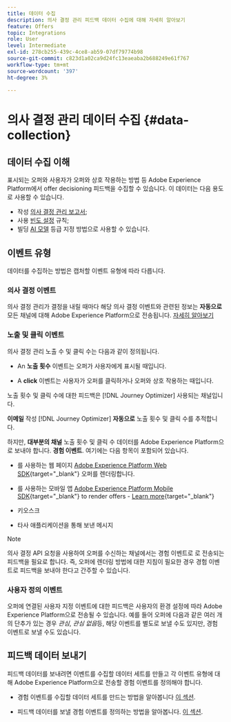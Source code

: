 ```yaml
---
title: 데이터 수집
description: 의사 결정 관리 피드백 데이터 수집에 대해 자세히 알아보기
feature: Offers
topic: Integrations
role: User
level: Intermediate
exl-id: 278cb255-439c-4ce8-ab59-07df79774b98
source-git-commit: c823d1a02ca9d24fc13eaeaba2b688249e61f767
workflow-type: tm+mt
source-wordcount: '397'
ht-degree: 3%

---
```


# 의사 결정 관리 데이터 수집 {#data-collection}

## 데이터 수집 이해

표시되는 오퍼와 사용자가 오퍼와 상호 작용하는 방법 등 Adobe Experience Platform에서 offer decisioning 피드백을 수집할 수 있습니다. 이 데이터는 다음 용도로 사용할 수 있습니다.
* 작성 [의사 결정 관리 보고서](../reports/get-started-events.md);
* 사용 [빈도 설정](../offer-library/add-constraints.md#capping) 규칙;
* 빌딩 [AI 모델](../ranking/create-ranking-strategies.md) 등급 지정 방법으로 사용할 수 있습니다.

## 이벤트 유형

데이터를 수집하는 방법은 캡처할 이벤트 유형에 따라 다릅니다.

### 의사 결정 이벤트

의사 결정 관리가 결정을 내릴 때마다 해당 의사 결정 이벤트와 관련된 정보는 **자동으로** 모든 채널에 대해 Adobe Experience Platform으로 전송됩니다. [자세히 알아보기](../reports/get-started-events.md)

### 노출 및 클릭 이벤트

의사 결정 관리 노출 수 및 클릭 수는 다음과 같이 정의됩니다.

* An **노출 횟수** 이벤트는 오퍼가 사용자에게 표시될 때입니다.

* A **click** 이벤트는 사용자가 오퍼를 클릭하거나 오퍼와 상호 작용하는 때입니다.

노출 횟수 및 클릭 수에 대한 피드백은 [!DNL Journey Optimizer] 사용되는 채널입니다.

**이메일** 작성 [!DNL Journey Optimizer] **자동으로** 노출 횟수 및 클릭 수를 추적합니다.

하지만, **대부분의 채널** 노출 횟수 및 클릭 수 데이터를 Adobe Experience Platform으로 보내야 합니다. **경험 이벤트**. 여기에는 다음 항목이 포함되어 있습니다.

* 를 사용하는 웹 페이지 [Adobe Experience Platform Web SDK](https://experienceleague.adobe.com/docs/experience-platform/edge/home.html?lang=ko-KR){target="_blank"} 오퍼를 렌더링합니다.

* 를 사용하는 모바일 앱 [Adobe Experience Platform Mobile SDK](https://experienceleague.adobe.com/docs/platform-learn/data-collection/mobile-sdk/overview.html){target="_blank"} to render offers - [Learn more](https://developer.adobe.com/client-sdks/documentation/adobe-journey-optimizer-decisioning/#ab-sj-tracking-servers){target="_blank"}
* 키오스크
* 타사 애플리케이션을 통해 보낸 메시지
   <!--Mobile push notifications authored by [!DNL Journey Optimizer] - [Learn more](https://developer.adobe.com/client-sdks/documentation/adobe-journey-optimizer/api-reference/#handlenotificationresponse){target="_blank"}-->

>[!NOTE]
>
>의사 결정 API 요청을 사용하여 오퍼를 수신하는 채널에서는 경험 이벤트로 로 전송되는 피드백을 필요로 합니다. 즉, 오퍼에 렌더링 방법에 대한 지침이 필요한 경우 경험 이벤트로 피드백을 보내야 한다고 간주할 수 있습니다.

### 사용자 정의 이벤트

오퍼에 연결된 사용자 지정 이벤트에 대한 피드백은 사용자의 환경 설정에 따라 Adobe Experience Platform으로 전송될 수 있습니다. 예를 들어 오퍼에 다음과 같은 여러 개의 단추가 있는 경우 *관심*, *관심 없음*&#x200B;등, 해당 이벤트를 별도로 보낼 수도 있지만, 경험 이벤트로 보낼 수도 있습니다. <!--Not sure to get that part. How feedback is collected in the first case, i.e. when events are sent in separately? Does it mean the customer just handles it the wau he wants?-->

## 피드백 데이터 보내기

피드백 데이터를 보내려면 이벤트를 수집할 데이터 세트를 만들고 각 이벤트 유형에 대해 Adobe Experience Platform으로 전송할 경험 이벤트를 정의해야 합니다.

* 경험 이벤트를 수집할 데이터 세트를 만드는 방법을 알아봅니다 [이 섹션](create-dataset.md).

* 피드백 데이터를 보낼 경험 이벤트를 정의하는 방법을 알아봅니다. [이 섹션](schema-requirement.md).
